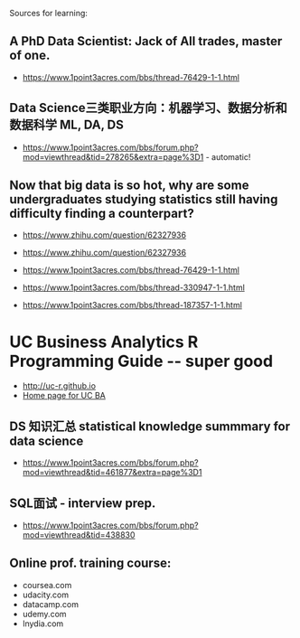 Sources for learning: 
## A PhD Data Scientist: Jack of All trades, master of one.
- https://www.1point3acres.com/bbs/thread-76429-1-1.html
## Data Science三类职业方向：机器学习、数据分析和数据科学 ML, DA, DS
- https://www.1point3acres.com/bbs/forum.php?mod=viewthread&tid=278265&extra=page%3D1 - automatic! 
## Now that big data is so hot, why are some undergraduates studying statistics still having difficulty finding a counterpart?
- https://www.zhihu.com/question/62327936

- https://www.zhihu.com/question/62327936

- https://www.1point3acres.com/bbs/thread-76429-1-1.html

- https://www.1point3acres.com/bbs/thread-330947-1-1.html

- https://www.1point3acres.com/bbs/thread-187357-1-1.html

# UC Business Analytics R Programming Guide -- super good
 - http://uc-r.github.io 
 - [Home page for UC BA](http://uc-r.github.io)

## DS 知识汇总 statistical knowledge summmary for data science 

- https://www.1point3acres.com/bbs/forum.php?mod=viewthread&tid=461877&extra=page%3D1


## SQL面试 - interview prep.
- https://www.1point3acres.com/bbs/forum.php?mod=viewthread&tid=438830 

## Online prof. training course: 
  - coursea.com 
  - udacity.com
  - datacamp.com
  - udemy.com
  - lnydia.com

